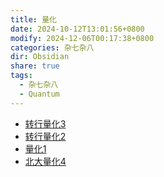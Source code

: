 ```yaml
---
title: 量化
date: 2024-10-12T13:01:56+0800
modify: 2024-12-06T00:17:38+0800
categories: 杂七杂八
dir: Obsidian
share: true
tags:
  - 杂七杂八
  - Quantum
---
```


- [转行量化3](./%E8%BD%AC%E8%A1%8C%E9%87%8F%E5%8C%963.md)
- [转行量化2](./%E8%BD%AC%E8%A1%8C%E9%87%8F%E5%8C%962.md)
- [量化1](./%E9%87%8F%E5%8C%961.md)
- [北大量化4](./%E5%8C%97%E5%A4%A7%E9%87%8F%E5%8C%964.md)